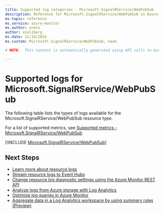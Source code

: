 ```yaml
---
title: Supported log categories - Microsoft.SignalRService/WebPubSub
description: Reference for Microsoft.SignalRService/WebPubSub in Azure Monitor Logs.
ms.topic: reference
ms.service: azure-monitor
ms.author: orens
author: osalzberg
ms.date: 11/19/2024
ms.custom: Microsoft.SignalRService/WebPubSub, naam

# NOTE:  This content is automatically generated using API calls to Azure. Any edits made on these files will be overwritten in the next run of the script. 

---
```





# Supported logs for Microsoft.SignalRService/WebPubSub  
The following table lists the types of logs available for the Microsoft.SignalRService/WebPubSub resource type.
  
  
  
For a list of supported metrics, see [Supported metrics - Microsoft.SignalRService/WebPubSub](../supported-metrics/microsoft-signalrservice-webpubsub-metrics.md)  
  

  
[!INCLUDE [Microsoft.SignalRService/WebPubSub](~/reusable-content/ce-skilling/azure/includes/azure-monitor/reference/logs/microsoft-signalrservice-webpubsub-logs-include.md)]  
  

## Next Steps

* [Learn more about resource logs](/azure/azure-monitor/essentials/platform-logs-overview)
* [Stream resource logs to Event Hubs](/azure/azure-monitor/essentials/resource-logs#send-to-azure-event-hubs)
* [Change resource log diagnostic settings using the Azure Monitor REST API](/rest/api/monitor/diagnosticsettings)
* [Analyze logs from Azure storage with Log Analytics](/azure/azure-monitor/essentials/resource-logs#send-to-log-analytics-workspace)
* [Optimize log queries in Azure Monitor](/azure/azure-monitor/logs/query-optimization)
* [Aggregate data in a Log Analytics workspace by using summary rules (Preview)](/azure/azure-monitor/logs/summary-rules)